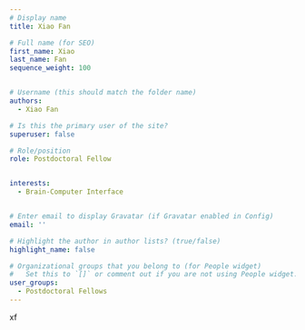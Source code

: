 ```yaml
---
# Display name
title: Xiao Fan

# Full name (for SEO)
first_name: Xiao
last_name: Fan
sequence_weight: 100


# Username (this should match the folder name)
authors:
  - Xiao Fan

# Is this the primary user of the site?
superuser: false

# Role/position
role: Postdoctoral Fellow


interests:
  - Brain-Computer Interface


# Enter email to display Gravatar (if Gravatar enabled in Config)
email: ''

# Highlight the author in author lists? (true/false)
highlight_name: false

# Organizational groups that you belong to (for People widget)
#   Set this to `[]` or comment out if you are not using People widget.
user_groups:
  - Postdoctoral Fellows
---
```


xf